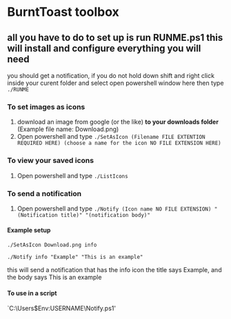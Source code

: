 # BurntToast toolbox
## all you have to do to set up is run RUNME.ps1 this will install and configure everything you will need
you should get a notification, if you do not hold down shift and right click inside your curent folder and select open powershell window here then type `./RUNME`

### To set images as icons
1. download an image from google (or the like) **to your downloads folder** (Example file name: Download.png)
3. Open powershell and type `./SetAsIcon (Filename FILE EXTENTION REQUIRED HERE) (choose a name for the icon NO FILE EXTENSION HERE)`

### To view your saved icons
1. Open powershell and type `./ListIcons`

### To send a notification
1. Open powershell and type `./Notify (Icon name NO FILE EXTENSION) "(Notification title)" "(notification body)"`


#### Example setup

`./SetAsIcon Download.png info`

`./Notify info "Example" "This is an example"`

this will send a notification that has the info icon the title says Example, and the body says This is an example



#### To use in a script

`C:\Users\$Env:USERNAME\Notify.ps1'
